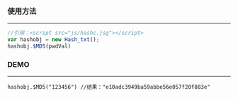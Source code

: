 ### 使用方法
---
```JavaScript
//引用：<script src="js/hashc.jsg"></script>
var hashobj = new Hash_txt();
hashobj.$MD5(pwdVal)
```

### DEMO
---
```JS
hashobj.$MD5("123456") //结果："e10adc3949ba59abbe56e057f20f883e"
```
